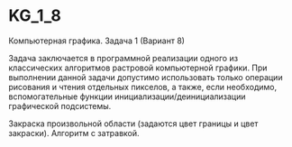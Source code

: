 KG_1_8
======

Компьютерная графика. Задача 1 (Вариант 8)

Задача заключается в программной реализации одного из классических алгоритмов растровой компьютерной графики. При выполнении данной задачи допустимо использовать только операции рисования и чтения отдельных пикселов, а также, если необходимо, вспомогательные функции инициализации/деинициализации графической подсистемы.

Закраска произвольной области (задаются цвет границы и цвет закраски). Алгоритм с затравкой.
